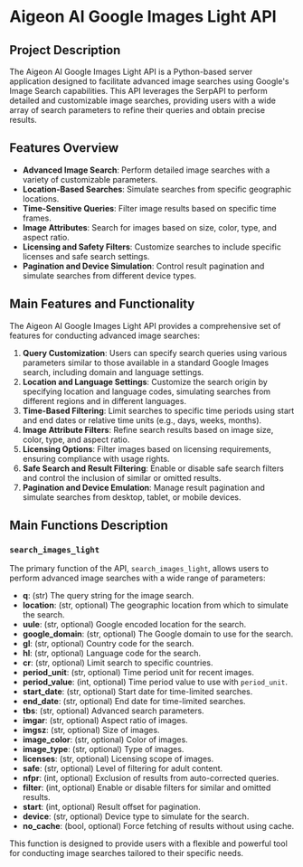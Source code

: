 # Aigeon AI Google Images Light API

## Project Description

The Aigeon AI Google Images Light API is a Python-based server application designed to facilitate advanced image searches using Google's Image Search capabilities. This API leverages the SerpAPI to perform detailed and customizable image searches, providing users with a wide array of search parameters to refine their queries and obtain precise results.

## Features Overview

- **Advanced Image Search**: Perform detailed image searches with a variety of customizable parameters.
- **Location-Based Searches**: Simulate searches from specific geographic locations.
- **Time-Sensitive Queries**: Filter image results based on specific time frames.
- **Image Attributes**: Search for images based on size, color, type, and aspect ratio.
- **Licensing and Safety Filters**: Customize searches to include specific licenses and safe search settings.
- **Pagination and Device Simulation**: Control result pagination and simulate searches from different device types.

## Main Features and Functionality

The Aigeon AI Google Images Light API provides a comprehensive set of features for conducting advanced image searches:

1. **Query Customization**: Users can specify search queries using various parameters similar to those available in a standard Google Images search, including domain and language settings.
2. **Location and Language Settings**: Customize the search origin by specifying location and language codes, simulating searches from different regions and in different languages.
3. **Time-Based Filtering**: Limit searches to specific time periods using start and end dates or relative time units (e.g., days, weeks, months).
4. **Image Attribute Filters**: Refine search results based on image size, color, type, and aspect ratio.
5. **Licensing Options**: Filter images based on licensing requirements, ensuring compliance with usage rights.
6. **Safe Search and Result Filtering**: Enable or disable safe search filters and control the inclusion of similar or omitted results.
7. **Pagination and Device Emulation**: Manage result pagination and simulate searches from desktop, tablet, or mobile devices.

## Main Functions Description

### `search_images_light`

The primary function of the API, `search_images_light`, allows users to perform advanced image searches with a wide range of parameters:

- **q**: (str) The query string for the image search.
- **location**: (str, optional) The geographic location from which to simulate the search.
- **uule**: (str, optional) Google encoded location for the search.
- **google_domain**: (str, optional) The Google domain to use for the search.
- **gl**: (str, optional) Country code for the search.
- **hl**: (str, optional) Language code for the search.
- **cr**: (str, optional) Limit search to specific countries.
- **period_unit**: (str, optional) Time period unit for recent images.
- **period_value**: (int, optional) Time period value to use with `period_unit`.
- **start_date**: (str, optional) Start date for time-limited searches.
- **end_date**: (str, optional) End date for time-limited searches.
- **tbs**: (str, optional) Advanced search parameters.
- **imgar**: (str, optional) Aspect ratio of images.
- **imgsz**: (str, optional) Size of images.
- **image_color**: (str, optional) Color of images.
- **image_type**: (str, optional) Type of images.
- **licenses**: (str, optional) Licensing scope of images.
- **safe**: (str, optional) Level of filtering for adult content.
- **nfpr**: (int, optional) Exclusion of results from auto-corrected queries.
- **filter**: (int, optional) Enable or disable filters for similar and omitted results.
- **start**: (int, optional) Result offset for pagination.
- **device**: (str, optional) Device type to simulate for the search.
- **no_cache**: (bool, optional) Force fetching of results without using cache.

This function is designed to provide users with a flexible and powerful tool for conducting image searches tailored to their specific needs.